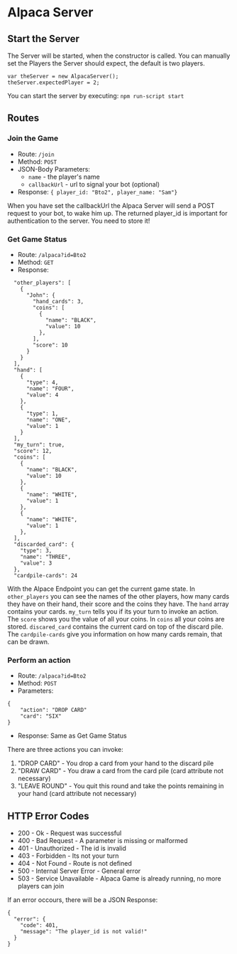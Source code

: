 # Alpaca Server

## Start the Server
The Server will be started, when the constructor is called. You can manually set the Players the Server should expect, the default is two players.
```
var theServer = new AlpacaServer();
theServer.expectedPlayer = 2;
```

You can start the server by executing: `npm run-script start`

## Routes

### Join the Game
* Route: `/join`
* Method: `POST`
* JSON-Body Parameters:
    + `name` - the player's name
    + `callbackUrl` - url to signal your bot (optional) 
* Response: `{ player_id: "Bto2", player_name: "Sam"}`

When you have set the callbackUrl the Alpaca Server will send a POST request to your bot, to wake him up. The returned player_id is important for authentication to the server. You need to store it!

### Get Game Status
* Route: `/alpaca?id=Bto2`
* Method: `GET`
* Response: 
```
  "other_players": [
    {
      "John": {
        "hand_cards": 3,
        "coins": [
          {
            "name": "BLACK",
            "value": 10
          },
        ],
        "score": 10
      }
    }
  ],
  "hand": [
    {
      "type": 4,
      "name": "FOUR",
      "value": 4
    },
    {
      "type": 1,
      "name": "ONE",
      "value": 1
    }
  ],
  "my_turn": true,
  "score": 12,
  "coins": [
    {
      "name": "BLACK",
      "value": 10
    },
    {
      "name": "WHITE",
      "value": 1
    },
    {
      "name": "WHITE",
      "value": 1
    },
  ],
  "discarded_card": {
    "type": 3,
    "name": "THREE",
    "value": 3
  },
  "cardpile-cards": 24 
```

With the Alpace Endpoint you can get the current game state. In `other_players` you can see the names of the other players, how many cards they have on their hand, their score and the coins they have. The `hand` array contains your cards. `my_turn` tells you if its your turn to invoke an action. The `score` shows you the value of all your coins. In `coins` all your coins are stored. `discared_card` contains the current card on top of the discard pile. The `cardpile-cards` give you information on how many cards remain, that can be drawn.

### Perform an action
* Route: `/alpaca?id=Bto2`
* Method: `POST`
* Parameters: 
```
{
    "action": "DROP CARD"
    "card": "SIX"
}
```
* Response: Same as Get Game Status

There are three actions you can invoke: 
1. "DROP CARD" - You drop a card from your hand to the discard pile
2. "DRAW CARD" - You draw a card from the card pile (card attribute not necessary)
3. "LEAVE ROUND" - You quit this round and take the points remaining in your hand (card attribute not necessary)

## HTTP Error Codes
* 200 - Ok - Request was successful
* 400 - Bad Request - A parameter is missing or malformed
* 401 - Unauthorized - The id is invalid
* 403 - Forbidden - Its not your turn
* 404 - Not Found - Route is not defined
* 500 - Internal Server Error - General error
* 503 - Service Unavailable - Alpaca Game is already running, no more players can join


If an error occours, there will be a JSON Response:
```
{
  "error": {
    "code": 401,
    "message": "The player_id is not valid!"
  }
}
```

